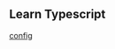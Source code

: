 ## Learn Typescript

[config](https://github.com/geektime-geekbang/typescript-in-action/tree/master/sourcecode/project-migration/stage-0/build)